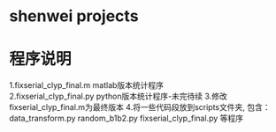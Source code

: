# shenwei projects

# 程序说明
1.fixserial_clyp_final.m  matlab版本统计程序  
2.fixserial_clyp_final.py python版本统计程序-未完待续 
3.修改fixserial_clyp_final.m为最终版本
4.将一些代码段放到scripts文件夹, 包含：
    data_transform.py
    random_b1b2.py
    fixserial_clyp_final.py
    等程序
